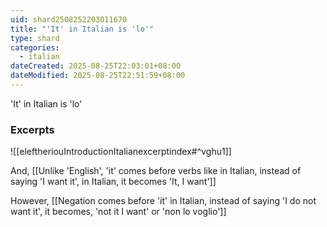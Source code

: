 ```yaml
---
uid: shard2508252203011670
title: "'It' in Italian is 'lo'"
type: shard
categories:
  - italian
dateCreated: 2025-08-25T22:03:01+08:00
dateModified: 2025-08-25T22:51:59+08:00
---
```

'It' in Italian is 'lo'

### Excerpts
![[eleftheriouIntroductionItalianexcerptindex#^vghu1]]

And, [[Unlike 'English', 'it' comes before verbs like in Italian, instead of saying 'I want it', in Italian, it becomes 'It, I want']]

However, [[Negation comes before 'it' in Italian, instead of saying 'I do not want it', it becomes, 'not it I want' or 'non lo voglio']]